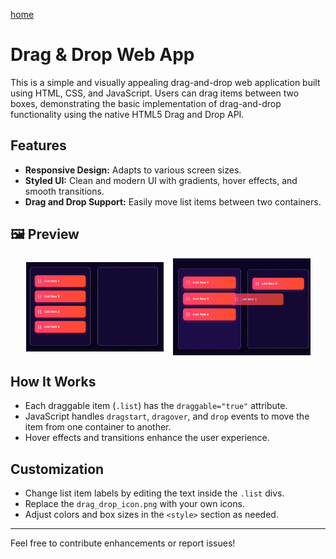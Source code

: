 [home](/README.md)

# Drag & Drop Web App

This is a simple and visually appealing drag-and-drop web application built using HTML, CSS, and JavaScript. Users can drag items between two boxes, demonstrating the basic implementation of drag-and-drop functionality using the native HTML5 Drag and Drop API.

## Features

* **Responsive Design:** Adapts to various screen sizes.
* **Styled UI:** Clean and modern UI with gradients, hover effects, and smooth transitions.
* **Drag and Drop Support:** Easily move list items between two containers.

## 🖼 Preview 

<div style="display: flex; gap: 15px; flex-wrap: wrap; justify-content: center; align-items: center;">
  <img src="look/start.png" style="width: 220px;" />
  <img src="look/drop.png" style="width: 220px;" />

</div>


## How It Works

* Each draggable item (`.list`) has the `draggable="true"` attribute.
* JavaScript handles `dragstart`, `dragover`, and `drop` events to move the item from one container to another.
* Hover effects and transitions enhance the user experience.

## Customization

* Change list item labels by editing the text inside the `.list` divs.
* Replace the `drag_drop_icon.png` with your own icons.
* Adjust colors and box sizes in the `<style>` section as needed.
---
Feel free to contribute enhancements or report issues!
